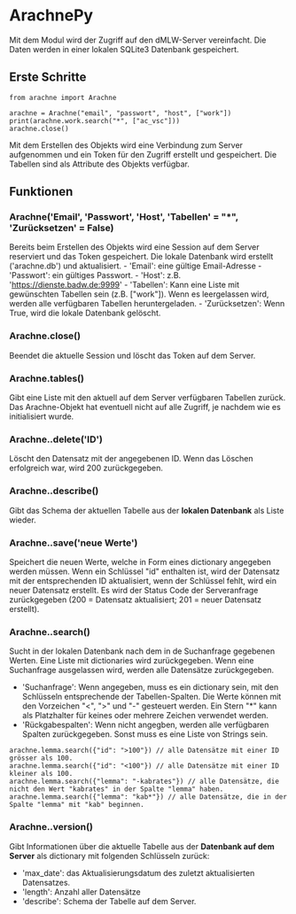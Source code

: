 # ArachnePy

Mit dem Modul wird der Zugriff auf den dMLW-Server vereinfacht. Die Daten werden in einer lokalen SQLite3 Datenbank gespeichert.


## Erste Schritte
```
from arachne import Arachne

arachne = Arachne("email", "passwort", "host", ["work"])
print(arachne.work.search("*", ["ac_vsc"]))
arachne.close()
```

Mit dem Erstellen des Objekts wird eine Verbindung zum Server aufgenommen und ein Token für den Zugriff erstellt und gespeichert. Die Tabellen sind als Attribute des Objekts verfügbar.

## Funktionen
### Arachne('Email', 'Passwort', 'Host', 'Tabellen' = "*", 'Zurücksetzen' = False)
Bereits beim Erstellen des Objekts wird eine Session auf dem Server reserviert und das Token gespeichert. Die lokale Datenbank wird erstellt ('arachne.db') und aktualisiert.
    - 'Email': eine gültige Email-Adresse
    - 'Passwort': ein gültiges Passwort.
    - 'Host': z.B. 'https://dienste.badw.de:9999'
    - 'Tabellen': Kann eine Liste mit gewünschten Tabellen sein (z.B. ["work"]). Wenn es leergelassen wird, werden alle verfügbaren Tabellen heruntergeladen.
    - 'Zurücksetzen': Wenn True, wird die lokale Datenbank gelöscht.


### Arachne.close()
Beendet die aktuelle Session und löscht das Token auf dem Server.

### Arachne.tables()
Gibt eine Liste mit den aktuell auf dem Server verfügbaren Tabellen zurück. Das Arachne-Objekt hat eventuell nicht auf alle Zugriff, je nachdem wie es initialisiert wurde.


### Arachne.<Tabellenname>.delete('ID')
Löscht den Datensatz mit der angegebenen ID. Wenn das Löschen erfolgreich war, wird 200 zurückgegeben.

### Arachne.<Tabellenname>.describe()
Gibt das Schema der aktuellen Tabelle aus der **lokalen Datenbank** als Liste wieder.

### Arachne.<Tabellenname>.save('neue Werte')
Speichert die neuen Werte, welche in Form eines dictionary angegeben werden müssen. Wenn ein Schlüssel "id" enthalten ist, wird der Datensatz mit der entsprechenden ID aktualisiert, wenn der Schlüssel fehlt, wird ein neuer Datensatz erstellt. Es wird der Status Code der Serveranfrage zurückgegeben (200 = Datensatz aktualisiert; 201 = neuer Datensatz erstellt).

### Arachne.<Tabellenname>.search()
Sucht in der lokalen Datenbank nach dem in de Suchanfrage gegebenen Werten. Eine Liste mit dictionaries wird zurückgegeben. Wenn eine Suchanfrage ausgelassen wird, werden alle Datensätze zurückgegeben.
- 'Suchanfrage': Wenn angegeben, muss es ein dictionary sein, mit den Schlüsseln entsprechende der Tabellen-Spalten. Die Werte können mit den Vorzeichen "<", ">" und "-" gesteuert werden. Ein Stern "*" kann als Platzhalter für keines oder mehrere Zeichen verwendet werden.
- 'Rückgabespalten': Wenn nicht angegben, werden alle verfügbaren Spalten zurückgegeben. Sonst muss es eine Liste von Strings sein.

```
arachne.lemma.search({"id": ">100"}) // alle Datensätze mit einer ID grösser als 100.
arachne.lemma.search({"id": "<100"}) // alle Datensätze mit einer ID kleiner als 100.
arachne.lemma.search({"lemma": "-kabrates"}) // alle Datensätze, die nicht den Wert "kabrates" in der Spalte "lemma" haben.
arachne.lemma.search({"lemma": "kab*"}) // alle Datensätze, die in der Spalte "lemma" mit "kab" beginnen.

```

### Arachne.<Tabellenname>.version()
Gibt Informationen über die aktuelle Tabelle aus der **Datenbank auf dem Server** als dictionary mit folgenden Schlüsseln zurück:
- 'max_date': das Aktualisierungsdatum des zuletzt aktualisierten Datensatzes.
- 'length': Anzahl aller Datensätze
- 'describe': Schema der Tabelle auf dem Server.
